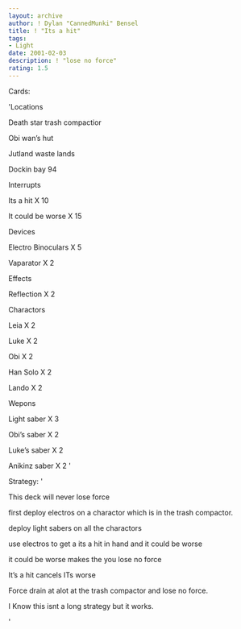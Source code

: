 ```yaml
---
layout: archive
author: ! Dylan "CannedMunki" Bensel
title: ! "Its a hit"
tags:
- Light
date: 2001-02-03
description: ! "lose no force"
rating: 1.5
---
```

Cards: 

'Locations

Death star trash compactior

Obi wan’s hut

Jutland waste lands

Dockin bay 94



Interrupts

Its a hit X 10

It could be worse X 15


Devices

Electro Binoculars X 5

Vaparator X 2


Effects

Reflection X 2


Charactors

Leia X 2

Luke X 2

Obi  X 2

Han Solo X 2

Lando X 2



Wepons

Light saber X 3

Obi’s saber X 2

Luke’s saber X 2

Anikinz saber X 2 '

Strategy: '

This deck will never lose force


first deploy electros on a charactor which is in the trash compactor.


deploy light sabers on all the charactors 


use electros to get a its a hit in hand and it could be worse


it could be worse makes the you lose no force


It’s a hit cancels ITs worse


Force drain at alot at the trash compactor and lose no force.


I Know this isnt a long strategy but it works.


'